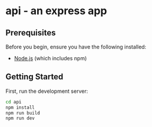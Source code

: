 # api - an express app


## Prerequisites

Before you begin, ensure you have the following installed:

- [Node.js](https://nodejs.org/) (which includes npm)

## Getting Started

First, run the development server:

```bash
cd api
npm install
npm run build
npm run dev
```


